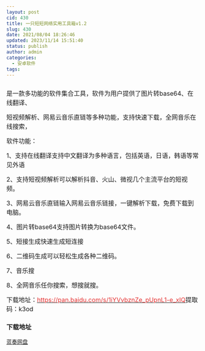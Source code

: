 ```yaml
---
layout: post
cid: 430
title: 一只短短网络实用工具箱v1.2
slug: 430
date: 2021/08/04 18:26:46
updated: 2023/11/14 15:51:40
status: publish
author: admin
categories: 
  - 安卓软件
tags: 
---
```



<div alt="潮男心博客 www.cnx0.com">
	<p>
		<span style="font-size:16px;"><a class="pics" href="https://djblog.cn/upload/1/888552/images/20210804/20210804150176397639.jpg" rel="pics"><img src="http://www.aishoujizy.com/upload/1/888552/images/20210804/20210804150176397639.jpg" class="scrollLoading" data-url="/upload/1/888552/images/20210804/20210804150176397639.jpg" alt="" /></a> <br />
</span> 
	</p>
	<p>
		<span style="font-size:16px;">是一款多功能的软件集合工具，软件为用户提供了图片转base64、在线翻译、</span> 
	</p>
	<p>
		<span style="font-size:16px;">短视频解析、网易云音乐直链等多种功能，支持快速下载，全网音乐在线搜索，<br />
</span> 
	</p>
	<p>
		<span style="font-size:16px;">软件功能：</span> 
	</p>
	<p>
		<span style="font-size:16px;">1、支持在线翻译支持中文翻译为多种语言，包括英语，日语，韩语等常见外语</span> 
	</p>
	<p>
		<span style="font-size:16px;">2、支持短视频解析可以解析抖音、火山、微视几个主流平台的短视频。</span> 
	</p>
	<p>
		<span style="font-size:16px;">3、网易云音乐直链输入网易云音乐链接，一键解析下载，免费下载到电脑。</span> 
	</p>
	<p>
		<span style="font-size:16px;">4、图片转base64支持图片转换为base64文件。</span> 
	</p>
	<p>
		<span style="font-size:16px;">5、短接生成快速生成短连接</span> 
	</p>
	<p>
		<span style="font-size:16px;">6、二维码生成可以轻松生成各种二维码</span><span style="font-size:16px;">。</span> 
	</p>
	<p>
		<span style="font-size:16px;">7、音乐搜</span> 
	</p>
	<p>
		<span style="font-size:16px;">8、全网音乐任你搜索，想搜就搜。</span><span style="font-size:16px;"></span> 
	</p>
	<p>
		<span style="font-size:16px;">下载地址：<a href="https://pan.baidu.com/s/1iYVvbznZe_pUpnL1-e_xIQ" target="_blank"><span style="color:#E53333;">https://pan.baidu.com/s/1iYVvbznZe_pUpnL1-e_xIQ</span></a>提取码：k3od</span> 
	</p>
	<div id="fengexuxian">
	</div>
	<div class="page-content-intro main-article">
		<div class="down-url-wrap">
			<h3 class="tit">
				<i class="ico"></i>下载地址
			</h3>
<a href="https://djblog.cn/admin/#down" onclick="window.open('https://asj.lanzoui.com/ifpL3s7xluj');return false;" class="sbtn" title=""><i class="ico"></i><i class="line"></i>蓝奏网盘</a> &nbsp;
		</div>
	</div>
</div>